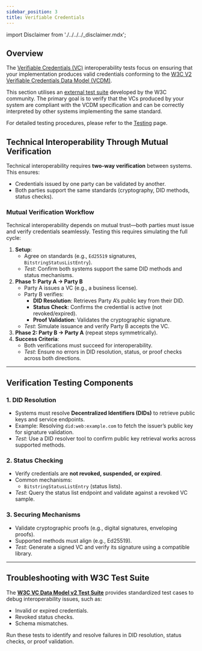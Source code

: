 ```yaml
---
sidebar_position: 3
title: Verifiable Credentials
---
```


import Disclaimer from './../../../\_disclaimer.mdx';

<Disclaimer />

## Overview

The [Verifiable Credentials (VC)](https://uncefact.github.io/spec-untp/docs/specification/VerifiableCredentials) interoperability tests focus on ensuring that your implementation produces valid credentials conforming to the [W3C V2 Verifiable Credentials Data Model (VCDM)](https://www.w3.org/TR/vc-data-model-2.0/).

This section utilises an [external test suite](https://github.com/w3c/vc-data-model-2.0-test-suite) developed by the W3C community. The primary goal is to verify that the VCs produced by your system are compliant with the VCDM specification and can be correctly interpreted by other systems implementing the same standard.

For detailed testing procedures, please refer to the [Testing](./testing) page.

## Technical Interoperability Through Mutual Verification

Technical interoperability requires **two-way verification** between systems. This ensures:

- Credentials issued by one party can be validated by another.
- Both parties support the same standards (cryptography, DID methods, status checks).

### Mutual Verification Workflow

Technical interoperability depends on mutual trust—both parties must issue and verify credentials seamlessly. Testing this requires simulating the full cycle:

1. **Setup**:
   - Agree on standards (e.g., `Ed25519` signatures, `BitstringStatusListEntry`).
   - _Test_: Confirm both systems support the same DID methods and status mechanisms.
2. **Phase 1: Party A → Party B**
   - Party A issues a VC (e.g., a business license).
   - Party B verifies:
     - **DID Resolution**: Retrieves Party A’s public key from their DID.
     - **Status Check**: Confirms the credential is active (not revoked/expired).
     - **Proof Validation**: Validates the cryptographic signature.
   - _Test_: Simulate issuance and verify Party B accepts the VC.
3. **Phase 2: Party B → Party A** (repeat steps symmetrically).
4. **Success Criteria**:
   - Both verifications must succeed for interoperability.
   - _Test_: Ensure no errors in DID resolution, status, or proof checks across both directions.

---

## Verification Testing Components

### 1. DID Resolution

- Systems must resolve **Decentralized Identifiers (DIDs)** to retrieve public keys and service endpoints.
- Example: Resolving `did:web:example.com` to fetch the issuer’s public key for signature validation.
- _Test_: Use a DID resolver tool to confirm public key retrieval works across supported methods.

### 2. Status Checking

- Verify credentials are **not revoked, suspended, or expired**.
- Common mechanisms:
  - `BitstringStatusListEntry` (status lists).
- _Test_: Query the status list endpoint and validate against a revoked VC sample.

### 3. Securing Mechanisms

- Validate cryptographic proofs (e.g., digital signatures, enveloping proofs).
- Supported methods must align (e.g., Ed25519).
- _Test_: Generate a signed VC and verify its signature using a compatible library.

---

## Troubleshooting with W3C Test Suite

The **[W3C VC Data Model v2 Test Suite](https://github.com/w3c/vc-data-model-2.0-test-suite)** provides standardized test cases to debug interoperability issues, such as:

- Invalid or expired credentials.
- Revoked status checks.
- Schema mismatches.

Run these tests to identify and resolve failures in DID resolution, status checks, or proof validation.
